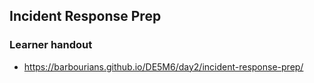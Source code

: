 ## Incident Response Prep



### Learner handout

- https://barbourians.github.io/DE5M6/day2/incident-response-prep/
